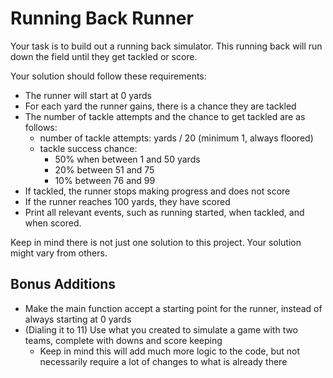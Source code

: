 # Running Back Runner

Your task is to build out a running back simulator. This running back will run down the field  until they get tackled or score.

Your solution should follow these requirements:
* The runner will start at 0 yards
* For each yard the runner gains, there is a chance they are tackled
* The number of tackle attempts and the chance to get tackled are as follows:
    * number of tackle attempts: yards / 20 (minimum 1, always floored)
    * tackle success chance: 
      * 50% when between 1 and 50 yards
      * 20% between 51 and 75
      * 10% between 76 and 99
* If tackled, the runner stops making progress and does not score
* If the runner reaches 100 yards, they have scored
* Print all relevant events, such as running started, when tackled, and when scored.

Keep in mind there is not just one solution to this project. Your solution might vary from others.

## Bonus Additions

* Make the main function accept a starting point for the runner, instead of always starting at 0 yards
* (Dialing it to 11) Use what you created to simulate a game with two teams, complete with downs and score keeping
    * Keep in mind this will add much more logic to the code, but not necessarily require a lot of changes to what is already there